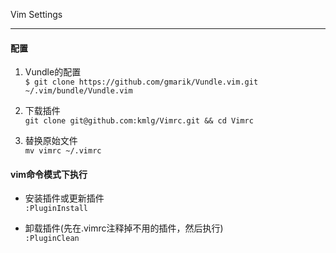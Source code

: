 Vim Settings

---

#### 配置

1. Vundle的配置   
```$ git clone https://github.com/gmarik/Vundle.vim.git ~/.vim/bundle/Vundle.vim```

2. 下载插件   
```git clone git@github.com:kmlg/Vimrc.git && cd Vimrc```   

3. 替换原始文件   
```mv vimrc ~/.vimrc```

#### vim命令模式下执行  
     
* 安装插件或更新插件     
<code>:PluginInstall</code>
	
* 卸载插件(先在.vimrc注释掉不用的插件，然后执行)    
<code>:PluginClean</code>